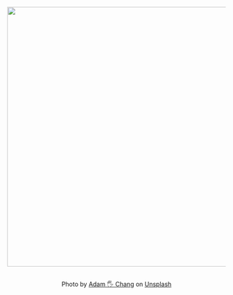 <div align="center">
  <br />
  <a href="http://zzhe.fun/about">
    <img src="https://images.unsplash.com/photo-1491002052546-bf38f186af56?q=80&w=2200&auto=format&fit=crop&ixlib=rb-4.0.3&ixid=M3wxMjA3fDB8MHxwaG90by1wYWdlfHx8fGVufDB8fHx8fA%3D%3D" width="600px">
  </a>
  <br />
  <br />
  <p class="has-text-grey">
    Photo by 
    <a href="https://unsplash.com/@sametomorrow" target="_blank" rel="noopener noreferrer">Adam 🖐 Chang</a> 
    on 
    <a href="https://unsplash.com/photos/snow-field-and-green-pine-trees-during-daytime-IWenq-4JHqo" target="_blank" rel="noopener noreferrer">Unsplash</a>
  </p>
</div>
